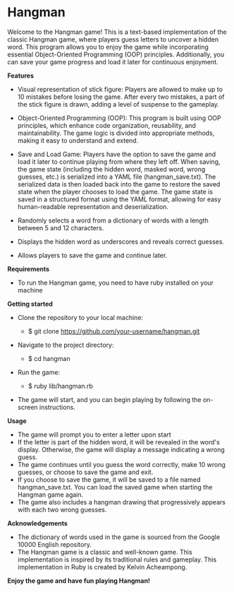 # Hangman
Welcome to the Hangman game! This is a text-based implementation of the classic Hangman game, where players guess letters to uncover a hidden word. This program allows you to enjoy the game while incorporating essential Object-Oriented Programming (OOP) principles. Additionally, you can save your game progress and load it later for continuous enjoyment.

**Features**
- Visual representation of stick figure: Players are allowed to make up to 10 mistakes before losing the game. After every two mistakes, a part of the stick figure is drawn, adding a level of suspense to the gameplay.

- Object-Oriented Programming (OOP): This program is built using OOP principles, which enhance code organization, reusability, and maintainability. The game logic is divided into appropriate methods, making it easy to understand and extend.

- Save and Load Game: Players have the option to save the game and load it later to continue playing from where they left off. When saving, the game state (including the hidden word, masked word, wrong guesses, etc.) is serialized into a YAML file (hangman_save.txt). The serialized data is then loaded back into the game to restore the saved state when the player chooses to load the game. The game state is saved in a structured format using the YAML format, allowing for easy human-readable representation and deserialization.
  
- Randomly selects a word from a dictionary of words with a length between 5 and 12 characters.

- Displays the hidden word as underscores and reveals correct guesses.
  
- Allows players to save the game and continue later.

**Requirements**
- To run the Hangman game, you need to have ruby installed on your machine

**Getting started**
- Clone the repository to your local machine:
  - $ git clone https://github.com/your-username/hangman.git

- Navigate to the project directory:
  - $ cd hangman

- Run the game:
  - $ ruby lib/hangman.rb
 - The game will start, and you can begin playing by following the on-screen instructions.

**Usage**
- The game will prompt you to enter a letter upon start
- If the letter is part of the hidden word, it will be revealed in the word's display. Otherwise, the game will display a message indicating a wrong guess.
- The game continues until you guess the word correctly, make 10 wrong guesses, or choose to save the game and exit.
- If you choose to save the game, it will be saved to a file named hangman_save.txt. You can load the saved game when starting the Hangman game again.
- The game also includes a hangman drawing that progressively appears with each two wrong guesses.

**Acknowledgements**
- The dictionary of words used in the game is sourced from the Google 10000 English repository.
- The Hangman game is a classic and well-known game. This implementation is inspired by its traditional rules and gameplay. This implementation in Ruby is created by Kelvin Acheampong.

**Enjoy the game and have fun playing Hangman!**
